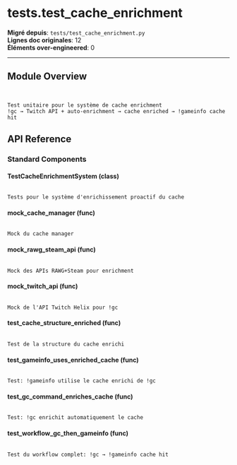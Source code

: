 # tests.test_cache_enrichment

**Migré depuis**: `tests/test_cache_enrichment.py`  
**Lignes doc originales**: 12  
**Éléments over-engineered**: 0  

---

## Module Overview

```text


Test unitaire pour le système de cache enrichment
!gc → Twitch API + auto-enrichment → cache enriched → !gameinfo cache hit

```

## API Reference

### Standard Components

#### TestCacheEnrichmentSystem (class)

```text

Tests pour le système d'enrichissement proactif du cache

```

#### mock_cache_manager (func)

```text

Mock du cache manager

```

#### mock_rawg_steam_api (func)

```text

Mock des APIs RAWG+Steam pour enrichment

```

#### mock_twitch_api (func)

```text

Mock de l'API Twitch Helix pour !gc

```

#### test_cache_structure_enriched (func)

```text

Test de la structure du cache enrichi

```

#### test_gameinfo_uses_enriched_cache (func)

```text

Test: !gameinfo utilise le cache enrichi de !gc

```

#### test_gc_command_enriches_cache (func)

```text

Test: !gc enrichit automatiquement le cache

```

#### test_workflow_gc_then_gameinfo (func)

```text

Test du workflow complet: !gc → !gameinfo cache hit

```
